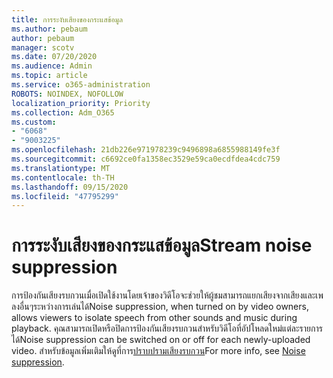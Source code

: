 ```yaml
---
title: การระงับเสียงของกระแสข้อมูล
ms.author: pebaum
author: pebaum
manager: scotv
ms.date: 07/20/2020
ms.audience: Admin
ms.topic: article
ms.service: o365-administration
ROBOTS: NOINDEX, NOFOLLOW
localization_priority: Priority
ms.collection: Adm_O365
ms.custom:
- "6068"
- "9003225"
ms.openlocfilehash: 21db226e971978239c9496898a6855988149fe3f
ms.sourcegitcommit: c6692ce0fa1358ec3529e59ca0ecdfdea4cdc759
ms.translationtype: MT
ms.contentlocale: th-TH
ms.lasthandoff: 09/15/2020
ms.locfileid: "47795299"
---
```

# <a name="stream-noise-suppression"></a><span data-ttu-id="8905d-102">การระงับเสียงของกระแสข้อมูล</span><span class="sxs-lookup"><span data-stu-id="8905d-102">Stream noise suppression</span></span>

<span data-ttu-id="8905d-103">การป้องกันเสียงรบกวนเมื่อเปิดใช้งานโดยเจ้าของวิดีโอจะช่วยให้ผู้ชมสามารถแยกเสียงจากเสียงและเพลงอื่นๆระหว่างการเล่นได้</span><span class="sxs-lookup"><span data-stu-id="8905d-103">Noise suppression, when turned on by video owners, allows viewers to isolate speech from other sounds and music during playback.</span></span> <span data-ttu-id="8905d-104">คุณสามารถเปิดหรือปิดการป้องกันเสียงรบกวนสำหรับวิดีโอที่อัปโหลดใหม่แต่ละรายการได้</span><span class="sxs-lookup"><span data-stu-id="8905d-104">Noise suppression can be switched on or off for each newly-uploaded video.</span></span> <span data-ttu-id="8905d-105">สำหรับข้อมูลเพิ่มเติมให้ดูที่การ[ปราบปรามเสียงรบกวน](https://docs.microsoft.com/stream/noise-suppression)</span><span class="sxs-lookup"><span data-stu-id="8905d-105">For more info, see [Noise suppression](https://docs.microsoft.com/stream/noise-suppression).</span></span>